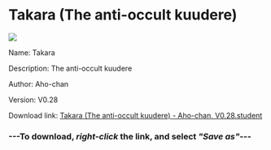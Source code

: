 # Takara (The anti-occult kuudere)

<img src = "https://raw.githubusercontent.com/Arbiter1223/Koukou-Gurashi-Custom-Students/master/Students/Files/Takara%20(The%20anti-occult%20kuudere).png">

Name: Takara

Description: The anti-occult kuudere

Author: Aho-chan

Version: V0.28

Download link: <a href="https://raw.githubusercontent.com/Arbiter1223/Koukou-Gurashi-Custom-Students/master/Students/Files/Takara%20(The%20anti-occult%20kuudere)%20-%20Aho-chan%2C%20V0.28.student">Takara (The anti-occult kuudere) - Aho-chan, V0.28.student</a>

### ---**To download, _right-click_ the link, and select _"Save as"_**---

